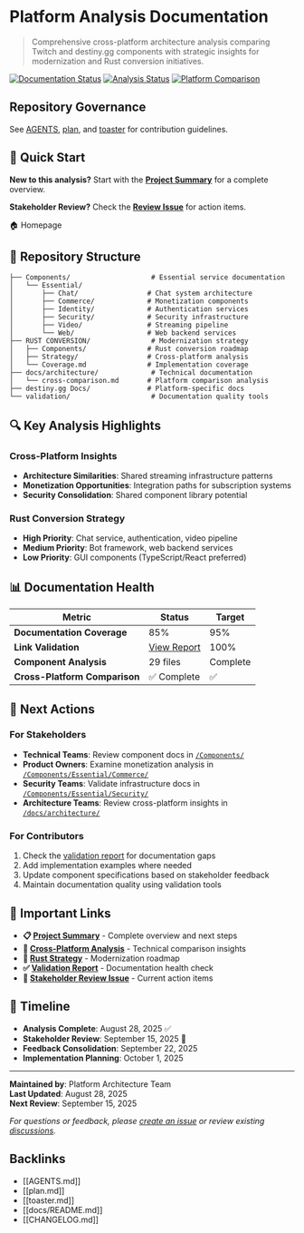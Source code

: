 # Platform Analysis Documentation

> Comprehensive cross-platform architecture analysis comparing Twitch and destiny.gg components with strategic insights for modernization and Rust conversion initiatives.

[![Documentation Status](https://img.shields.io/badge/docs-complete-brightgreen)](./PROJECT_SUMMARY.md)
[![Analysis Status](https://img.shields.io/badge/analysis-ready%20for%20review-blue)](https://github.com/c1nderscript/platform-analysis-docs/issues/1)
[![Platform Comparison](https://img.shields.io/badge/platforms-twitch%20%7C%20destiny.gg-orange)](./docs/architecture/cross-comparison.md)

## Repository Governance

See [AGENTS](AGENTS.md), [plan](plan.md), and [toaster](toaster.md) for contribution guidelines.

## 🚀 Quick Start

**New to this analysis?** Start with the [**Project Summary**](./PROJECT_SUMMARY.md) for a complete overview.

**Stakeholder Review?** Check the [**Review Issue**](https://github.com/c1nderscript/platform-analysis-docs/issues/1) for action items.

<!-- Added homepage link for easy navigation -->
🏠 Homepage

## 📁 Repository Structure

```
├── Components/                    # Essential service documentation
│   └── Essential/
│       ├── Chat/                 # Chat system architecture
│       ├── Commerce/             # Monetization components
│       ├── Identity/             # Authentication services
│       ├── Security/             # Security infrastructure
│       ├── Video/                # Streaming pipeline
│       └── Web/                  # Web backend services
├── RUST CONVERSION/               # Modernization strategy
│   ├── Components/               # Rust conversion roadmap
│   ├── Strategy/                 # Cross-platform analysis
│   └── Coverage.md               # Implementation coverage
├── docs/architecture/             # Technical documentation
│   └── cross-comparison.md       # Platform comparison analysis
├── destiny.gg Docs/              # Platform-specific docs
└── validation/                    # Documentation quality tools
```

## 🔍 Key Analysis Highlights

### Cross-Platform Insights
- **Architecture Similarities**: Shared streaming infrastructure patterns
- **Monetization Opportunities**: Integration paths for subscription systems  
- **Security Consolidation**: Shared component library potential

### Rust Conversion Strategy
- **High Priority**: Chat service, authentication, video pipeline
- **Medium Priority**: Bot framework, web backend services
- **Low Priority**: GUI components (TypeScript/React preferred)

## 📊 Documentation Health

| Metric | Status | Target |
|--------|--------|--------|
| **Documentation Coverage** | 85% | 95% |
| **Link Validation** | [View Report](./link_validation_report.md) | 100% |
| **Component Analysis** | 29 files | Complete |
| **Cross-Platform Comparison** | ✅ Complete | ✅ |

## 🎯 Next Actions

### For Stakeholders
- **Technical Teams**: Review component docs in [`/Components/`](./Components/)
- **Product Owners**: Examine monetization analysis in [`/Components/Essential/Commerce/`](./Components/Essential/Commerce/)
- **Security Teams**: Validate infrastructure docs in [`/Components/Essential/Security/`](./Components/Essential/Security/)
- **Architecture Teams**: Review cross-platform insights in [`/docs/architecture/`](./docs/architecture/)

### For Contributors
1. Check the [validation report](./link_validation_report.md) for documentation gaps
2. Add implementation examples where needed
3. Update component specifications based on stakeholder feedback
4. Maintain documentation quality using validation tools

## 🔗 Important Links

- **📋 [Project Summary](./PROJECT_SUMMARY.md)** - Complete overview and next steps
- **🔄 [Cross-Platform Analysis](./docs/architecture/cross-comparison.md)** - Technical comparison insights  
- **🦀 [Rust Strategy](./RUST%20CONVERSION/Index.md)** - Modernization roadmap
- **✅ [Validation Report](./link_validation_report.md)** - Documentation health check
- **🎫 [Stakeholder Review Issue](https://github.com/c1nderscript/platform-analysis-docs/issues/1)** - Current action items

## 📅 Timeline

- **Analysis Complete**: August 28, 2025 ✅
- **Stakeholder Review**: September 15, 2025 🔄
- **Feedback Consolidation**: September 22, 2025
- **Implementation Planning**: October 1, 2025

---

**Maintained by**: Platform Architecture Team  
**Last Updated**: August 28, 2025  
**Next Review**: September 15, 2025

*For questions or feedback, please [create an issue](https://github.com/c1nderscript/platform-analysis-docs/issues/new) or review existing [discussions](https://github.com/c1nderscript/platform-analysis-docs/issues).*

## Backlinks
- [[AGENTS.md]]
- [[plan.md]]
- [[toaster.md]]
- [[docs/README.md]]
- [[CHANGELOG.md]]
